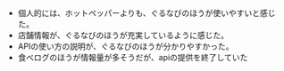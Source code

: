 - 個人的には、ホットペッパーよりも、ぐるなびのほうが使いやすいと感じた。
- 店舗情報が、ぐるなびのほうが充実しているように感じた。
- APIの使い方の説明が、ぐるなびのほうが分かりやすかった。
- 食べログのほうが情報量が多そうだが、apiの提供を終了していた
